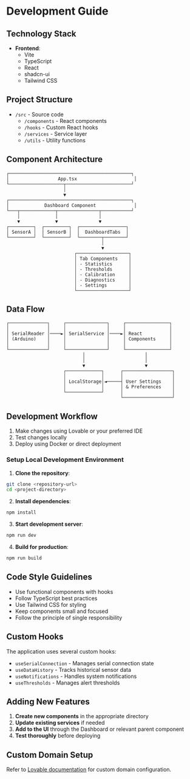 
# Development Guide

## Technology Stack

- **Frontend**:
  - Vite
  - TypeScript
  - React
  - shadcn-ui
  - Tailwind CSS

## Project Structure

- `/src` - Source code
  - `/components` - React components
  - `/hooks` - Custom React hooks
  - `/services` - Service layer
  - `/utils` - Utility functions

## Component Architecture

```
┌─────────────────────────────────────────────┐
│                  App.tsx                     │
└────────────────────┬────────────────────────┘
                     │
                     ▼
┌─────────────────────────────────────────────┐
│             Dashboard Component              │
└───┬─────────────┬───────────────┬───────────┘
    │             │               │
    ▼             ▼               ▼
┌─────────┐  ┌─────────┐  ┌─────────────────┐
│ SensorA │  │ SensorB │  │  DashboardTabs  │
└─────────┘  └─────────┘  └────────┬────────┘
                                   │
                                   ▼
                         ┌───────────────────┐
                         │ Tab Components    │
                         │ - Statistics      │
                         │ - Thresholds      │
                         │ - Calibration     │
                         │ - Diagnostics     │
                         │ - Settings        │
                         └───────────────────┘
```

## Data Flow

```
┌──────────────┐     ┌───────────────┐     ┌────────────────┐
│              │     │               │     │                │
│ SerialReader │────►│ SerialService │────►│ React          │
│ (Arduino)    │     │               │     │ Components     │
│              │     │               │     │                │
└──────────────┘     └───────────────┘     └────────────────┘
                            │                      │
                            │                      │
                            ▼                      ▼
                     ┌─────────────┐      ┌──────────────────┐
                     │             │      │                  │
                     │ LocalStorage│◄─────┤ User Settings    │
                     │             │      │ & Preferences    │
                     └─────────────┘      │                  │
                                          └──────────────────┘
```

## Development Workflow

1. Make changes using Lovable or your preferred IDE
2. Test changes locally
3. Deploy using Docker or direct deployment

### Setup Local Development Environment

1. **Clone the repository**:
```bash
git clone <repository-url>
cd <project-directory>
```

2. **Install dependencies**:
```bash
npm install
```

3. **Start development server**:
```bash
npm run dev
```

4. **Build for production**:
```bash
npm run build
```

## Code Style Guidelines

- Use functional components with hooks
- Follow TypeScript best practices
- Use Tailwind CSS for styling
- Keep components small and focused
- Follow the principle of single responsibility

## Custom Hooks

The application uses several custom hooks:

- `useSerialConnection` - Manages serial connection state
- `useDataHistory` - Tracks historical sensor data
- `useNotifications` - Handles system notifications
- `useThresholds` - Manages alert thresholds

## Adding New Features

1. **Create new components** in the appropriate directory
2. **Update existing services** if needed
3. **Add to the UI** through the Dashboard or relevant parent component
4. **Test thoroughly** before deploying

## Custom Domain Setup

Refer to [Lovable documentation](https://docs.lovable.dev/tips-tricks/custom-domain/) for custom domain configuration.
